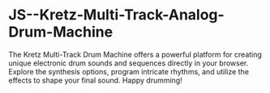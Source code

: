 # JS--Kretz-Multi-Track-Analog-Drum-Machine
The Kretz Multi-Track Drum Machine offers a powerful platform for creating unique electronic drum sounds and sequences directly in your browser. Explore the synthesis options, program intricate rhythms, and utilize the effects to shape your final sound. Happy drumming!
